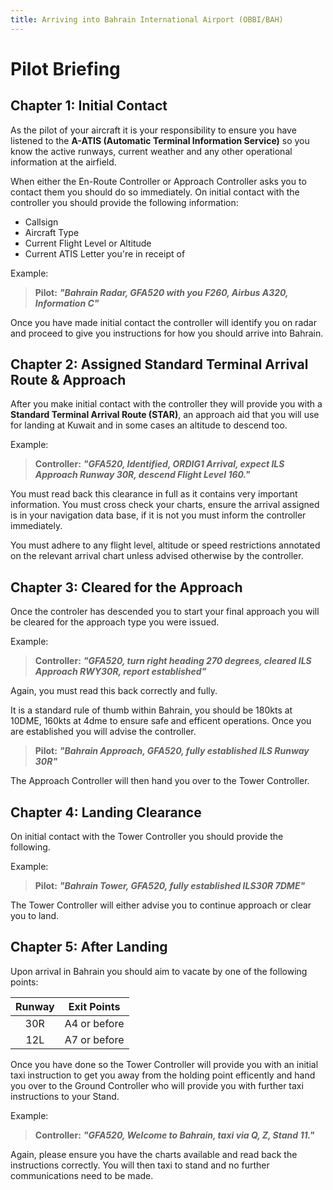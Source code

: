 ```yaml
---
title: Arriving into Bahrain International Airport (OBBI/BAH)
---
```


# Pilot Briefing

## Chapter 1: Initial Contact 
As the pilot of your aircraft it is your responsibility to ensure you have listened to the **A-ATIS (Automatic Terminal Information Service)** so you know the active runways, current weather and any other operational information at the airfield. 

When either the En-Route Controller or Approach Controller asks you to contact them you should do so immediately. 
On initial contact with the controller you should provide the following information: 

- Callsign 
- Aircraft Type 
- Current Flight Level or Altitude 
- Current ATIS Letter you're in receipt of

Example:

> **Pilot:** _**"Bahrain Radar, GFA520 with you F260, Airbus A320, Information C"**_ 

Once you have made initial contact the controller will identify you on radar and proceed to give you instructions for how you should arrive into Bahrain.

## Chapter 2: Assigned Standard Terminal Arrival Route & Approach 
After you make initial contact with the controller they will provide you with a **Standard Terminal Arrival Route (STAR)**, an approach aid that you will use for landing at Kuwait and in some cases an altitude to descend too. 

Example: 

> **Controller:** _**"GFA520, Identified, ORDIG1 Arrival, expect ILS Approach Runway 30R, descend Flight Level 160."**_ 

You must read back this clearance in full as it contains very important information. 
You must cross check your charts, ensure the arrival assigned is in your navigation data base, if it is not you must inform the controller immediately. 

You must adhere to any flight level, altitude or speed restrictions annotated on the relevant arrival chart unless advised otherwise by the controller. 

## Chapter 3: Cleared for the Approach 

Once the controler has descended you to start your final approach you will be cleared for the approach type you were issued. 

Example: 

> **Controller:** _**"GFA520, turn right heading 270 degrees, cleared ILS Approach RWY30R, report established"**_ 

Again, you must read this back correctly and fully. 

It is a standard rule of thumb within Bahrain, you should be 180kts at 10DME, 160kts at 4dme to ensure safe and efficent operations. 
Once you are established you will advise the controller. 

> **Pilot:** _**"Bahrain Approach, GFA520, fully established ILS Runway 30R"**_ 

The Approach Controller will then hand you over to the Tower Controller. 

## Chapter 4: Landing Clearance 
On initial contact with the Tower Controller you should provide the following. 

Example: 

> **Pilot:** _**"Bahrain Tower, GFA520, fully established ILS30R 7DME"**_ 

The Tower Controller will either advise you to continue approach or clear you to land. 

## Chapter 5: After Landing
Upon arrival in Bahrain you should aim to vacate by one of the following points:

| **Runway** | **Exit Points** |
|:----------:|:---------------:|
|     30R    |   A4 or before  |
|     12L    |   A7 or before  |

Once you have done so the Tower Controller will provide you with an initial taxi instruction to get you away from the holding point efficently and hand you over to the Ground Controller who will provide you with further taxi instructions to your Stand. 

Example: 

> **Controller:** _**"GFA520, Welcome to Bahrain, taxi via Q, Z, Stand 11."**_ 

Again, please ensure you have the charts available and read back the instructions correctly. 
You will then taxi to stand and no further communications need to be made.